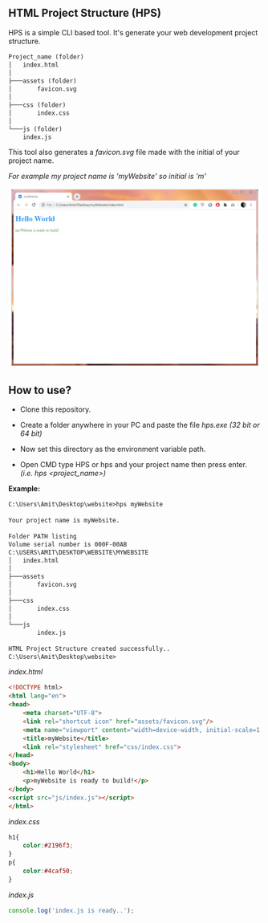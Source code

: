 ## HTML Project Structure (HPS)
HPS is a simple CLI based tool. It's generate your web development project structure.
    
    Project_name (folder)
    │   index.html
    │
    ├───assets (folder)
    │       favicon.svg
    │
    ├───css (folder)
    │       index.css
    │
    └───js (folder)
        index.js

This tool also generates a *favicon.svg* file made 
with the initial of your project name.

*For example my project name is 'myWebsite' so initial is 'm'*

![screensho](https://github.com/amit-sen/web_development_tools/blob/master/screenshot.PNG)

## How to use?

* Clone this repository. 

* Create a folder anywhere in your PC and paste the file *hps.exe (32 bit or 64 bit)*

* Now set this directory as the environment variable path.

* Open CMD type HPS or hps and your project name then press enter. *(i.e. hps <project_name>)*   

**Example:**

	C:\Users\Amit\Desktop\website>hps myWebsite

	Your project name is myWebsite.

	Folder PATH listing
	Volume serial number is 000F-00AB
	C:\USERS\AMIT\DESKTOP\WEBSITE\MYWEBSITE
	│   index.html
	│
	├───assets
	│       favicon.svg
	│
	├───css
	│       index.css
	│
	└───js
	        index.js
          
	HTML Project Structure created successfully..
	C:\Users\Amit\Desktop\website>
  
*index.html*
```html
<!DOCTYPE html>
<html lang="en">
<head>
    <meta charset="UTF-8">
    <link rel="shortcut icon" href="assets/favicon.svg"/>
    <meta name="viewport" content="width=device-width, initial-scale=1.0">
    <title>myWebsite</title>
    <link rel="stylesheet" href="css/index.css">
</head>
<body>
    <h1>Hello World</h1>
    <p>myWebsite is ready to build!</p>
</body>
<script src="js/index.js"></script>
</html>
```

*index.css*
```css
h1{
    color:#2196f3;
}
p{
    color:#4caf50;
}
```

*index.js*
```javascript
console.log('index.js is ready..');
```    
